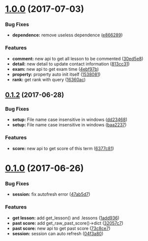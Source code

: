 <a name="1.0.0"></a>
# [1.0.0](https://github.com/Trim21/sdu_bkjws/compare/v0.1.2...v1.0.0) (2017-07-03)


### Bug Fixes

* **dependence:** remove useless dependence ([e866289](https://github.com/Trim21/sdu_bkjws/commit/e866289))


### Features

* **comment:** new api to get all lesson to be commented ([30ed5e8](https://github.com/Trim21/sdu_bkjws/commit/30ed5e8))
* **detail:** new detail to update contact information ([813cc31](https://github.com/Trim21/sdu_bkjws/commit/813cc31))
* **exam:** new api to get exam time ([4ebf97b](https://github.com/Trim21/sdu_bkjws/commit/4ebf97b))
* **property:** property auto init itself ([1538081](https://github.com/Trim21/sdu_bkjws/commit/1538081))
* **rank:** get rank with query ([16360ac](https://github.com/Trim21/sdu_bkjws/commit/16360ac))



<a name="0.1.2"></a>
## [0.1.2](https://github.com/Trim21/sdu_bkjws/compare/v0.1.0...v0.1.2) (2017-06-28)


### Bug Fixes

* **setup:** File name case insensitive in windows ([dd23468](https://github.com/Trim21/sdu_bkjws/commit/dd23468))
* **setup:** File name case insensitive in windows ([baa2237](https://github.com/Trim21/sdu_bkjws/commit/baa2237))


### Features

* **score:** new api to get score of this term ([6377c81](https://github.com/Trim21/sdu_bkjws/commit/6377c81))



<a name="0.1.0"></a>
# [0.1.0](https://github.com/Trim21/sdu_bkjws/compare/1add936...v0.1.0) (2017-06-26)


### Bug Fixes

* **session:** fix autofresh error ([47ab5d7](https://github.com/Trim21/sdu_bkjws/commit/47ab5d7))


### Features

* **get lesson:** add get_lesson() and .lessons ([1add936](https://github.com/Trim21/sdu_bkjws/commit/1add936))
* **past score:** add get_raw_past_score()->dict ([32057c7](https://github.com/Trim21/sdu_bkjws/commit/32057c7))
* **past score:** new api to get past score ([73c8ce7](https://github.com/Trim21/sdu_bkjws/commit/73c8ce7))
* **session:** session can auto refresh ([04f3a80](https://github.com/Trim21/sdu_bkjws/commit/04f3a80))



